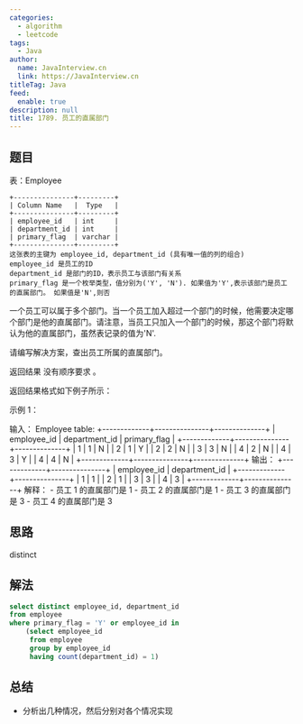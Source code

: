 ```yaml
---
categories: 
  - algorithm
  - leetcode
tags: 
  - Java
author: 
  name: JavaInterview.cn
  link: https://JavaInterview.cn
titleTag: Java
feed: 
  enable: true
description: null
title: 1789. 员工的直属部门
---
```


## 题目
表：Employee

    +---------------+---------+
    | Column Name   |  Type   |
    +---------------+---------+
    | employee_id   | int     |
    | department_id | int     |
    | primary_flag  | varchar |
    +---------------+---------+
    这张表的主键为 employee_id, department_id (具有唯一值的列的组合)
    employee_id 是员工的ID
    department_id 是部门的ID，表示员工与该部门有关系
    primary_flag 是一个枚举类型，值分别为('Y', 'N'). 如果值为'Y',表示该部门是员工的直属部门。 如果值是'N',则否


一个员工可以属于多个部门。当一个员工加入超过一个部门的时候，他需要决定哪个部门是他的直属部门。请注意，当员工只加入一个部门的时候，那这个部门将默认为他的直属部门，虽然表记录的值为'N'.

请编写解决方案，查出员工所属的直属部门。

返回结果 没有顺序要求 。

返回结果格式如下例子所示：



示例 1：

输入：
    Employee table:
    +-------------+---------------+--------------+
    | employee_id | department_id | primary_flag |
    +-------------+---------------+--------------+
    | 1           | 1             | N            |
    | 2           | 1             | Y            |
    | 2           | 2             | N            |
    | 3           | 3             | N            |
    | 4           | 2             | N            |
    | 4           | 3             | Y            |
    | 4           | 4             | N            |
    +-------------+---------------+--------------+
    输出：
    +-------------+---------------+
    | employee_id | department_id |
    +-------------+---------------+
    | 1           | 1             |
    | 2           | 1             |
    | 3           | 3             |
    | 4           | 3             |
    +-------------+---------------+
    解释：
    - 员工 1 的直属部门是 1
    - 员工 2 的直属部门是 1
    - 员工 3 的直属部门是 3
    - 员工 4 的直属部门是 3



## 思路

distinct

## 解法
```sql
select distinct employee_id, department_id
from employee
where primary_flag = 'Y' or employee_id in
    (select employee_id
     from employee
     group by employee_id
     having count(department_id) = 1)

```

## 总结

- 分析出几种情况，然后分别对各个情况实现 
